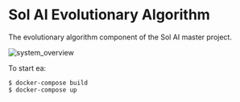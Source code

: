 # Sol AI Evolutionary Algorithm

The evolutionary algorithm component of the Sol AI master project.

![system_overview](https://user-images.githubusercontent.com/20680618/76615414-4dfde600-6522-11ea-99fc-f7793c870fcb.png)

To start ea:

    $ docker-compose build    
    $ docker-compose up    
